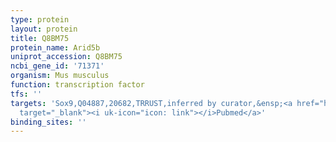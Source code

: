 ```yaml
---
type: protein
layout: protein
title: Q8BM75
protein_name: Arid5b
uniprot_accession: Q8BM75
ncbi_gene_id: '71371'
organism: Mus musculus
function: transcription factor
tfs: ''
targets: 'Sox9,Q04887,20682,TRRUST,inferred by curator,&ensp;<a href="https://www.ncbi.nlm.nih.gov/pubmed/?term=24276541%5Buid%5D"
  target="_blank"><i uk-icon="icon: link"></i>Pubmed</a>'
binding_sites: ''
---
```

